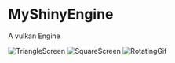 # MyShinyEngine
A vulkan Engine

![TriangleScreen](./Press/Screen/Capture%20d'écran%202024-03-11%20004545.png "FINALLY THE TRIANGLE")
![SquareScreen](./Press/Screen/Capture%20d'écran%202024-03-24%20181730.png "The square")
![RotatingGif](./Press/Screen/capture-24-03-24_18-54.png "The rotating square")